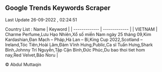 

## Google Trends Keywords Scraper 
 
Last Update 26-09-2022 , 02:24:51

Country List :
 Name  | Keyword |
| ------------- | ------------- |
| VIETNAM | Charme Perfume,Lưu Hạo Nhiên,Xổ số miền Nam ngày 25 tháng 09,Kim Kardashian,Đan Mạch – Pháp,Hà Lan – Bỉ,King Cup 2022,Scotland – Ireland,Tóc Tiên,Hoài Lâm,Đàm Vĩnh Hưng,Public,Ca sĩ Tuấn Hưng,Shark Bình,Johnny Trí Nguyễn,Tập Cận Bình,Đức Phúc,Du bao thoi tiet hom nay,Red Velvet,Bão Noru |



© Abdul Muttaqin 

